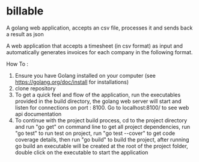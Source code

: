 # billable
A golang web application, accepts an csv file, processes it and sends back a result as json

A web application that accepts a timesheet (in csv format) as input and automatically generates invoices for each company in the following format.

How To : 
1. Ensure you have Golang installed on your computer (see https://golang.org/doc/install for installations)
2. clone repository
3. To get a quick feel and flow of the application, run the executables provided in the build directory, the golang web server will start and listen for connections on port : 8100. Go to localhost:8100/ to see web api documentation
4. To continue with the project build process, cd to the project directory and run "go get" on command line to get all project dependencies, run "go test" to run test on project, run "go test --cover" to get code coverage details, then run "go build" to build the project, after running go build an executable will be created at the root of the project folder, double click on the executable to start the application
